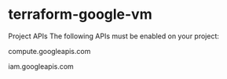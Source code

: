 # terraform-google-vm
Project APIs
The following APIs must be enabled on your project:

compute.googleapis.com

iam.googleapis.com
